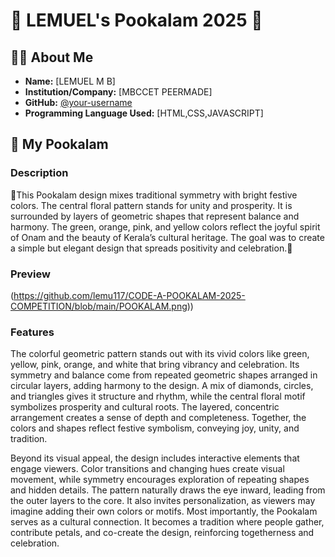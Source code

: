 # 🌸 LEMUEL's Pookalam 2025 🌸

## 👨‍💻 About Me
- **Name:** [LEMUEL M B]
- **Institution/Company:** [MBCCET PEERMADE]
- **GitHub:** [@your-username](https://github.com/lemu117)
- **Programming Language Used:** [HTML,CSS,JAVASCRIPT]

## 🎨 My Pookalam

### Description
🌸This Pookalam design mixes traditional symmetry with bright festive colors. The central floral pattern stands for unity and prosperity. It is surrounded by layers of geometric shapes that represent balance and harmony. The green, orange, pink, and yellow colors reflect the joyful spirit of Onam and the beauty of Kerala’s cultural heritage. The goal was to create a simple but elegant design that spreads positivity and celebration.🌸

### Preview
(https://github.com/lemu117/CODE-A-POOKALAM-2025-COMPETITION/blob/main/POOKALAM.png))

### Features
The colorful geometric pattern stands out with its vivid colors like green, yellow, pink, orange, and white that bring vibrancy and celebration. Its symmetry and balance come from repeated geometric shapes arranged in circular layers, adding harmony to the design. A mix of diamonds, circles, and triangles gives it structure and rhythm, while the central floral motif symbolizes prosperity and cultural roots. The layered, concentric arrangement creates a sense of depth and completeness. Together, the colors and shapes reflect festive symbolism, conveying joy, unity, and tradition.

Beyond its visual appeal, the design includes interactive elements that engage viewers. Color transitions and changing hues create visual movement, while symmetry encourages exploration of repeating shapes and hidden details. The pattern naturally draws the eye inward, leading from the outer layers to the core. It also invites personalization, as viewers may imagine adding their own colors or motifs. Most importantly, the Pookalam serves as a cultural connection. It becomes a tradition where people gather, contribute petals, and co-create the design, reinforcing togetherness and celebration.

